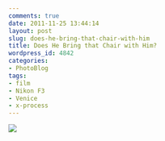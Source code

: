```yaml
---
comments: true
date: 2011-11-25 13:44:14
layout: post
slug: does-he-bring-that-chair-with-him
title: Does He Bring that Chair with Him?
wordpress_id: 4842
categories:
- PhotoBlog
tags:
- film
- Nikon F3
- Venice
- x-process
---
```


![](http://ryanfitzer.com/main/wp-content/uploads/2011/11/man-in-chair.jpg)
